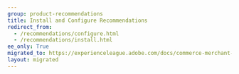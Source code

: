 ```yaml
---
group: product-recommendations
title: Install and Configure Recommendations
redirect_from:
  - /recommendations/configure.html
  - /recommendations/install.html
ee_only: True
migrated_to: https://experienceleague.adobe.com/docs/commerce-merchant-services/product-recommendations/getting-started/install-configure.html
layout: migrated
---
```

